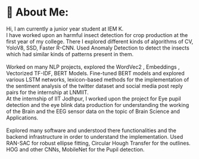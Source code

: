 # 💫 About Me:
Hi, I am currently a junior year student at IEM K.<br>I have worked upon an harmful insect detection for crop production at the first year of my college. There I explored different kinds of algorithms of CV, YoloV8, SSD, Faster R-CNN. Used Anomaly Detection to detect the insects which had similar kinds of patterns present in them.<br><br>Worked on many NLP projects, explored the WordVec2 , Embeddings , Vectorized TF-IDF, BERT Models. Fine-tuned BERT models and explored various LSTM networks, lexicon-based methods for the implementation of the sentiment analysis of the twitter dataset and social media post reply pairs for the internship at LNMIIT.<br>At the internship of IIT Jodhpur, I worked upon the project for Eye pupil detection and the eye blink data production for understanding the working of the Brain and the EEG sensor data on the topic of Brain Science and Applications.<br><br>Explored many software and understood there functionalities and the backend infrastructure in order to understand the implementation. Used RAN-SAC for robust ellipse fitting, Circular Hough Transfer for the outlines. HOG and other CNNs, MobileNet for the Pupil detection.

